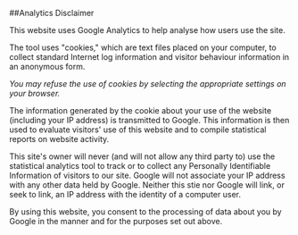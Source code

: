 ##Analytics Disclaimer

This website uses Google Analytics to help analyse how users use the site.

The tool uses "cookies," which are text files placed on your computer, to
collect standard Internet log information and visitor behaviour information in
an anonymous form.

*You may refuse the use of cookies by selecting the appropriate settings on your
browser.*

The information generated by the cookie about your use of the website (including
your IP address) is transmitted to Google. This information is then used to
evaluate visitors' use of this website and to compile statistical reports on
website activity.

This site's owner will never (and will not allow any third party to) use the
statistical analytics tool to track or to collect any Personally Identifiable
Information of visitors to our site. Google will not associate your IP address
with any other data held by Google. Neither this stie nor Google will link, or
seek to link, an IP address with the identity of a computer user.

By using this website, you consent to the processing of data about you by Google
in the manner and for the purposes set out above.
